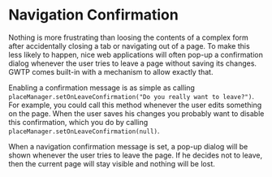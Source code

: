 # Navigation Confirmation

Nothing is more frustrating than loosing the contents of a complex form after accidentally closing a tab or navigating out of a page. To make this less likely to happen, nice web applications will often pop-up a confirmation dialog whenever the user tries to leave a page without saving its changes. GWTP comes built-in with a mechanism to allow exactly that.

Enabling a confirmation message is as simple as calling `placeManager.setOnLeaveConfirmation("Do you really want to leave?")`. For example, you could call this method whenever the user edits something on the page. When the user saves his changes you probably want to disable this confirmation, which you do by calling `placeManager.setOnLeaveConfirmation(null)`.

When a navigation confirmation message is set, a pop-up dialog will be shown whenever the user tries to leave the page. If he decides not to leave, then the current page will stay visible and nothing will be lost.
